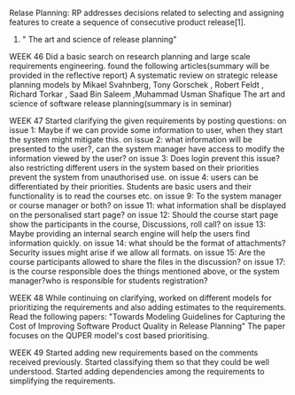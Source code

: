 Relase Planning: RP addresses decisions related to selecting and assigning features to create a sequence of consecutive product release[1].
1. " The art and science of release planning"

WEEK 46
Did a basic search on research planning and large scale requirements engineering.
found the following articles(summary will be provided in the reflective report)
A systematic review on strategic release planning models
by Mikael Svahnberg, Tony Gorschek , Robert Feldt , Richard Torkar , Saad Bin Saleem ,Muhammad Usman Shafique 
The art and science of software release planning(summary is in seminar)

WEEK 47
Started clarifying the given requirements by posting questions:
on issue 1: Maybe if we can provide some information to user, when they start the system might mitigate this.
on issue 2: what information will be presented to the user?, can the system manager have access to modify the information viewed by the user?
on issue 3: Does login prevent this issue? also restricting different users in the system based on their priorities prevent the system from unauthorised use.
on issue 4: users can be differentiated by their priorities. Students are basic users and their functionality is to read the courses etc.
on issue 9: To the system manager or course manager or both?
on issue 11: what information shall be displayed on the personalised start page?
on issue 12: Should the course start page show the participants in the course, Discussions, roll call?
on issue 13: Maybe providing an internal search engine will help the users find information quickly.
on issue 14: what should be the format of attachments? Security issues might arise if we allow all formats.
on issue 15: Are the course participants allowed to share the files in the discussion?
on issue 17: is the course responsible does the things mentioned above, or the system manager?who is responsible for students registration?

WEEK 48
While continuing on clarifying, worked on different models for prioritizing the requirements and also adding estimates to the requirements.
Read the following papers:
"Towards Modeling Guidelines for Capturing the Cost of Improving Software Product Quality in Release Planning"
The paper focuses on the QUPER model's cost based prioritising.

WEEK 49 
Started adding new requirements based on the comments received previously.
Started classifying them so that they could be well understood.
Started adding dependencies among the requirements to simplifying the requirements.

